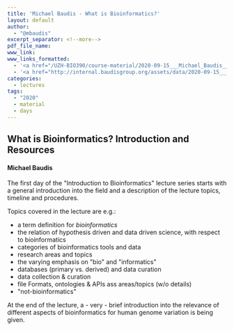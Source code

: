 ```yaml
---
title: 'Michael Baudis - What is Bioinformatics?'
layout: default
author:
  - "@mbaudis"
excerpt_separator: <!--more-->
pdf_file_name:
www_link:
www_links_formatted:
  - '<a href="/UZH-BIO390/course-material/2020-09-15___Michael_Baudis__What_is_Bioinformatics__UZH-BIO390-HS20-lecture-01.pdf" target="_blank">[2020 lecture slides]</a>'
  - '<a href="http://internal.baudisgroup.org/assets/data/2020-09-15___Michael_Baudis__What_is_Bioinformatics__UZH-BIO390-HS20-lecture-01__recording.mp4" target="_blank">[2020 lecture recording]</a>(MP4 105MB; UZH internal / VPN)'
categories:
  - lectures
tags:
  - "2020"
  - material
  - days
---
```


## What is Bioinformatics? Introduction and Resources
#### Michael Baudis

The first day of the "Introduction to Bioinformatics" lecture series starts with a general introduction into the field and a description of the lecture topics, timeline and procedures.

<!--more-->

Topics covered in the lecture are e.g.:

* a term definition for _bioinformatics_
* the relation of hypothesis driven and data driven science, with respect to bioinformatics
* categories of bioinformatics tools and data
* research areas and topics
* the varying emphasis on "bio" and "informatics"
* databases (primary vs. derived) and data curation
* data collection & curation
* file Formats, ontologies & APIs ass areas/topics (w/o details)
* "not-bioinformatics"

At the end of the lecture, a - very - brief introduction into the relevance of different aspects of bioinformatics for human genome variation is being given.
